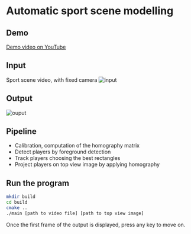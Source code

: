 # Automatic sport scene modelling

## Demo
[Demo video on YouTube](https://www.youtube.com/watch?v=p3PAhbZSOk4)

## Input 
Sport scene video, with fixed camera
![input](demo/input.png)
## Output
![ouput](demo/output.png)

## Pipeline
* Calibration, computation of the homography matrix
* Detect players by foreground detection
* Track players choosing the best rectangles
* Project players on top view image by applying homography


## Run the program

```bash
mkdir build
cd build
cmake ..
./main [path to video file] [path to top view image]
```

Once the first frame of the output is displayed, press any key to move on.
